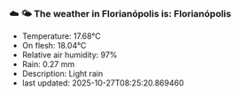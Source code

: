 ### ☁️ 🌤️  The weather in Florianópolis is: Florianópolis

- Temperature: 17.68°C
- On flesh: 18.04°C
- Relative air humidity: 97%
- Rain: 0.27 mm
- Description: Light rain
- last updated: 2025-10-27T08:25:20.869460
